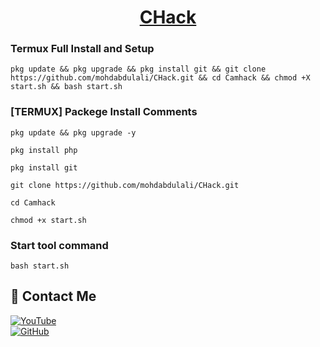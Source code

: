 <h1 align="center"><u>CHack</u></h1>

### Termux Full Install and Setup 
```
pkg update && pkg upgrade && pkg install git && git clone https://github.com/mohdabdulali/CHack.git && cd Camhack && chmod +X start.sh && bash start.sh
```

### [TERMUX] Packege Install Comments

```
pkg update && pkg upgrade -y
```
```
pkg install php
```
```
pkg install git
```
```
git clone https://github.com/mohdabdulali/CHack.git
```
```
cd Camhack
```
```
chmod +x start.sh
```

### Start tool command
```
bash start.sh
```


## 📌 Contact Me  

<a href="https://youtube.com/@codersameer">
<img src="https://img.shields.io/badge/YouTube-FF0000?style=for-the-badge&logo=youtube&logoColor=white" alt="YouTube">
</a>
<br>
<a href="https://github.com/thakur2309?tab=repositories">
  <img src="https://img.shields.io/badge/GitHub-000000?style=for-the-badge&logo=github&logoColor=white" alt="GitHub">
</a>  
<br>  
